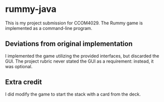 # rummy-java
This is my project submission for CCOM4029. The Rummy game is implemented as a command-line program.

## Deviations from original implementation
I implemented the game utilizing the provided interfaces, but discarded the GUI. The project rubric never stated the GUI as a requirement: instead, it was optional.

## Extra credit
I did modify the game to start the stack with a card from the deck.
